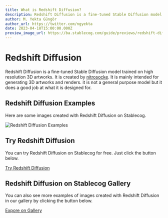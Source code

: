 ```yaml
---
title: What is Redshift Diffusion?
description: Redshift Diffusion is a fine-tuned Stable Diffusion model trained on high resolution 3D artworks.
author: M. Yekta Güngör
author_url: https://twitter.com/ngyekta
date: 2023-04-18T15:00:00.000Z
preview_image_url: https://ba.stablecog.com/guide/previews/redshift-diffusion.jpg
---
```


# Redshift Diffusion

Redshift Diffusion is a fine-tuned Stable Diffusion model trained on high resolution 3D artworks. It is created by [nitrosocke](https://huggingface.co/nitrosocke). It is mainly intended for generating 3D artworks and renders. it is not a general purpose model but it does a good job at what it is designed for.

## Redshift Diffusion Examples

Here are some images created with Redshift Diffusion on Stablecog.

![Redshift Diffusion Examples](https://ba.stablecog.com/guide/models/redshift-diffusion.jpg)<!--rehype:width=2560&height=4300-->

## Try Redshift Diffusion

You can try Redshift Diffusion on Stablecog for free. Just click the button below.

[Try Redshift Diffusion](https://stablecog.com/?mi=eaa438e1-dbf9-48fd-be71-206f0f257617&adv=true)<!--rehype:button=true-->

## Redshift Diffusion on Stablecog Gallery

You can also see more examples of images created with Redshift Diffusion in our gallery by clicking the button below.

[Expore on Gallery](https://stablecog.com/gallery?mi=eaa438e1-dbf9-48fd-be71-206f0f257617)<!--rehype:button=true-->
